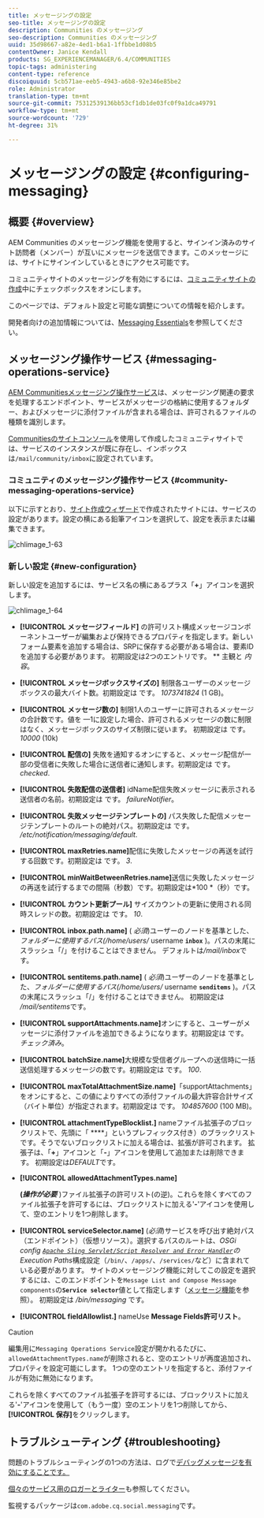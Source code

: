 ```yaml
---
title: メッセージングの設定
seo-title: メッセージングの設定
description: Communities のメッセージング
seo-description: Communities のメッセージング
uuid: 35d98667-a82e-4ed1-b6a1-1ffbbe1d08b5
contentOwner: Janice Kendall
products: SG_EXPERIENCEMANAGER/6.4/COMMUNITIES
topic-tags: administering
content-type: reference
discoiquuid: 5cb571ae-eeb5-4943-a6b8-92e346e85be2
role: Administrator
translation-type: tm+mt
source-git-commit: 75312539136bb53cf1db1de03fc0f9a1dca49791
workflow-type: tm+mt
source-wordcount: '729'
ht-degree: 31%

---
```



# メッセージングの設定 {#configuring-messaging}

## 概要 {#overview}

AEM Communities のメッセージング機能を使用すると、サインイン済みのサイト訪問者（メンバー）が互いにメッセージを送信できます。このメッセージには、サイトにサインインしているときにアクセス可能です。

コミュニティサイトのメッセージングを有効にするには、[コミュニティサイトの作成](sites-console.md)中にチェックボックスをオンにします。

このページでは、デフォルト設定と可能な調整についての情報を紹介します。

開発者向けの追加情報については、[Messaging Essentials](essentials-messaging.md)を参照してください。

## メッセージング操作サービス {#messaging-operations-service}

[AEM Communitiesメッセージング操作サービス](http://localhost:4502/system/console/configMgr/com.adobe.cq.social.messaging.client.endpoints.impl.MessagingOperationsServiceImpl)は、メッセージング関連の要求を処理するエンドポイント、サービスがメッセージの格納に使用するフォルダー、およびメッセージに添付ファイルが含まれる場合は、許可されるファイルの種類を識別します。

[Communitiesのサイトコンソール](sites-console.md)を使用して作成したコミュニティサイトでは、サービスのインスタンスが既に存在し、インボックスは`/mail/community/inbox`に設定されています。

### コミュニティのメッセージング操作サービス {#community-messaging-operations-service}

以下に示すとおり、[サイト作成ウィザード](sites-console.md)で作成されたサイトには、サービスの設定があります。設定の横にある鉛筆アイコンを選択して、設定を表示または編集できます。

![chlimage_1-63](assets/chlimage_1-63.png)

### 新しい設定 {#new-configuration}

新しい設定を追加するには、サービス名の横にあるプラス「**+**」アイコンを選択します。

![chlimage_1-64](assets/chlimage_1-64.png)

* **[!UICONTROL メッセージフィールド]**
の許可リスト構成メッセージコンポーネントユーザーが編集および保持できるプロパティを指定します。新しいフォーム要素を追加する場合は、SRPに保存する必要がある場合は、要素IDを追加する必要があります。 初期設定は2つのエントリです。 
** 主観と *内容*。

* **[!UICONTROL メッセージボックスサイズの]**
制限各ユーザーのメッセージボックスの最大バイト数。初期設定は です。 
*1073741824* (1 GB)。

* **[!UICONTROL メッセージ数の]**
制限1人のユーザーに許可されるメッセージの合計数です。値を —1に設定した場合、許可されるメッセージの数に制限はなく、メッセージボックスのサイズ制限に従います。 初期設定は です。 
*10000* (10k)

* **[!UICONTROL 配信の]**
失敗を通知するオンにすると、メッセージ配信が一部の受信者に失敗した場合に送信者に通知します。初期設定は です。 
*checked*.

* **[!UICONTROL 失敗配信の送信者]**
idName配信失敗メッセージに表示される送信者の名前。初期設定は です。 
*failureNotifier*。

* **[!UICONTROL 失敗メッセージテンプレートの]**
パス失敗した配信メッセージテンプレートのルートの絶対パス。初期設定は です。 
*/etc/notification/messaging/default*.

* **[!UICONTROL maxRetries.name]**&#x200B;配信に失敗したメッセージの再送を試行する回数です。初期設定は です。 
*3*.

* **[!UICONTROL minWaitBetweenRetries.name]**&#x200B;送信に失敗したメッセージの再送を試行するまでの間隔（秒数）です。初期設定は*100 *（秒）です。

* **[!UICONTROL カウント更新プール]**
サイズカウントの更新に使用される同時スレッドの数。初期設定は です。 
*10*.

* **[!UICONTROL inbox.path.name]**
(
*必須*)ユーザーのノードを基準とした、*フォルダーに使用するパス(/home/users/* username **`inbox`** )。パスの末尾にスラッシュ「/」を付けることはできません。 デフォルトは&#x200B;*/mail/inbox*&#x200B;です。

* **[!UICONTROL sentitems.path.name]**
(
*必須*)ユーザーのノードを基準とした、*フォルダーに使用するパス(/home/users/* username **`senditems`** )。パスの末尾にスラッシュ「/」を付けることはできません。 初期設定は&#x200B;*/mail/sentitems*&#x200B;です。

* **[!UICONTROL supportAttachments.name]**&#x200B;オンにすると、ユーザーがメッセージに添付ファイルを追加できるようになります。初期設定は です。 
*チェック済み*。

* **[!UICONTROL batchSize.name]**&#x200B;大規模な受信者グループへの送信時に一括送信処理するメッセージの数です。初期設定は です。 
*100*.

* **[!UICONTROL maxTotalAttachmentSize.name]**「supportAttachments」をオンにすると、この値によりすべての添付ファイルの最大許容合計サイズ（バイト単位）が指定されます。初期設定は です。 
*104857600* (100 MB)。

* **[!UICONTROL attachmentTypeBlocklist.]**
nameファイル拡張子のブロックリストで、先頭に「
****」というプレフィックス付き）のブラックリストです。そうでないブロックリストに加える場合は、拡張が許可されます。 拡張子は、「**+**」アイコンと「**-**」アイコンを使用して追加または削除できます。 初期設定は&#x200B;*DEFAULT*&#x200B;です。

* **[!UICONTROL allowedAttachmentTypes.name]**

   **(*操作が必要*** )ファイル拡張子の許可リスト(の逆)。これらを除くすべてのファイル拡張子を許可するには、ブロックリストに加える&#39;**-**&#39;アイコンを使用して、空のエントリを1つ削除します。

* **[!UICONTROL serviceSelector.name]**
(*必須*)サービスを呼び出す絶対パス（エンドポイント）（仮想リソース）。選択するパスのルートは、*OSGi config [ `Apache Sling Servlet/Script Resolver and Error Handler`](http://localhost:4502/system/console/configMgr/org.apache.sling.servlets.resolver.SlingServletResolver)のExecution Paths*&#x200B;構成設定（`/bin/`、`/apps/`、`/services/`など）に含まれている必要があります。 サイトのメッセージング機能に対してこの設定を選択するには、このエンドポイントを`Message List and Compose Message components`の&#x200B;**`Service selector`**&#x200B;値として指定します（[メッセージ機能](configure-messaging.md)を参照）。 初期設定は */bin/messaging* です。

* **[!UICONTROL fieldAllowlist.]**
nameUse 
**Message Fields許可リスト**。

>[!CAUTION]
>
>編集用に`Messaging Operations Service`設定が開かれるたびに、`allowedAttachmentTypes.name`が削除されると、空のエントリが再度追加され、プロパティを設定可能にします。 1つの空のエントリを指定すると、添付ファイルが有効に無効になります。
>
>これらを除くすべてのファイル拡張子を許可するには、ブロックリストに加える&#39;**-**&#39;アイコンを使用して（もう一度）空のエントリを1つ削除してから、**[!UICONTROL 保存]**&#x200B;をクリックします。

## トラブルシューティング {#troubleshooting}

問題のトラブルシューティングの1つの方法は、ログで[デバッグメッセージを有効にすることです。](../../help/sites-administering/troubleshooting.md)

[個々のサービス用のロガーとライター](../../help/sites-deploying/configure-logging.md#loggers-and-writers-for-individual-services)も参照してください。

監視するパッケージは`com.adobe.cq.social.messaging`です。
